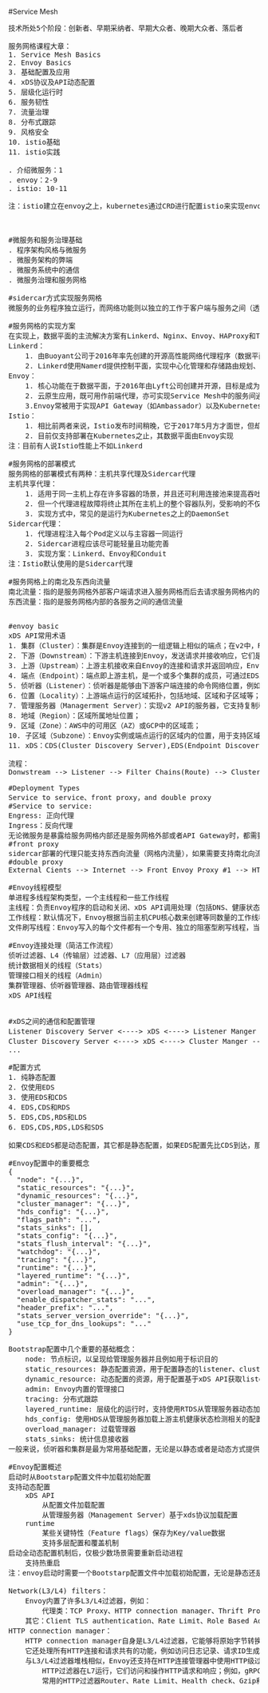 #Service Mesh
<pre>
技术所处5个阶段：创新者、早期采纳者、早期大众者、晚期大众者、落后者

服务网格课程大章：
1. Service Mesh Basics
2. Envoy Basics
3. 基础配置及应用
4. xDS协议及API动态配置
5. 层级化运行时
6. 服务韧性
7. 流量治理
8. 分布式跟踪
9. 风格安全
10. istio基础
11. istio实践

. 介绍微服务：1
. envoy：2-9
. istio: 10-11

注：istio建立在envoy之上，kubernetes通过CRD进行配置istio来实现envoy，但是配置语法跟envoy不一样，但原理一样。



#微服务和服务治理基础
. 程序架构风格与微服务
. 微服务架构的弊端
. 微服务系统中的通信
. 微服务治理和服务网格

#sidercar方式实现服务网格
微服务的业务程序独立运行，而网络功能则以独立的工作于客户端与服务之间（透明代理方式），专门为代理的服务提供熔断、限流、追踪、指标采集和服务发现等功能；而这些由各服务的专用代理层联合组成的服务通信网络称之为服务网格（Service Mesh）

#服务网格的实现方案
在实现上，数据平面的主流解决方案有Linkerd、Nginx、Envoy、HAProxy和Traefik等，而控制平面的实现主要有Istio、Nelson和SmartStack等几种
Linkerd：
	1. 由Buoyant公司于2016年率先创建的开源高性能网络代理程序（数据平面），是业界第一款Service Mesh产品，引领并促进了相关技术的快速发展
	2. Linkerd使用Namerd提供控制平面，实现中心化管理和存储路由规划、服务发现配置、支持运行时动态路由等功能
Envoy：
	1. 核心功能在于数据平面，于2016年由Lyft公司创建并开源，目标是成为通用的数据平面
	2. 云原生应用，既可用作前端代理，亦可实现Service Mesh中的服务间通信
	3.Envoy常被用于实现API Gateway（如Ambassador）以及Kubernetes的Ingress Controller（例如gloo等），不过，基于Envoy实现的Service Mesh产品Istio有着更广泛的用户基础
Istio：
	1. 相比前两者来说，Istio发布时间稍晚，它于2017年5月方才面世，但却是目前最火热的Service Mesh解决方案，得到了Google、IBM、Lyft及Redhat等公司的大力推广及支持
	2. 目前仅支持部署在Kubernetes之止，其数据平面由Envoy实现
注：目前有人说Istio性能上不如Linkerd

#服务网格的部署模式
服务网格的部署模式有两种：主机共享代理及Sidercar代理
主机共享代理：
	1. 适用于同一主机上存在许多容器的场景，并且还可利用连接池来提高吞吐量
	2. 但一个代理进程故障将终止其所在主机上的整个容器队列，受影响的不仅仅是单个服务
	3. 实现方式中，常见的是运行为Kubernetes之上的DaemonSet
Sidercar代理：
	1. 代理进程注入每个Pod定义以与主容器一同运行
	2. Sidercar进程应该尽可能轻量且功能完善
	3. 实现方案：Linkerd、Envoy和Conduit
注：Istio默认使用的是Sidercar代理

#服务网格上的南北及东西向流量
南北流量：指的是服务网格外部客户端请求进入服务网格而后去请求服务网格内的服务的流量 
东西流量：指的是服务网格内部的各服务之间的通信流量 


#envoy basic
xDS API常用术语
1. 集群（Cluster）：集群是Envoy连接到的一组逻辑上相似的端点；在v2中，RDS通过路由指向集群，CDS提供集群配置，而Envoy通过EDS发现集群成员，即端点；
2. 下游（Downstream）：下游主机连接到Envoy，发送请求并接收响应，它们是Envoy的客户端；
3. 上游（Upstream）：上游主机接收来自Envoy的连接和请求并返回响应，Envoy代理的后端服务器；
4. 端点（Endpoint）：端点即上游主机，是一个或多个集群的成员，可通过EDS发现；
5. 侦听器（Listener）：侦听器是能够由下游客户端连接的命令网络位置，例如商品或unix套接字等；
6. 位置（Locality）：上游端点运行的区域拓扑，包括地域、区域和子区域等；
7. 管理服务器（Managerment Server）：实现v2 API的服务器，它支持复制和分片，并且能够在不同的物理机器上实现针对不同xDS API的API服务；
8. 地域（Region）：区域所属地址位置；
9. 区域（Zone）：AWS中的可用区（AZ）或GCP中的区域乖；
10. 子区域（Subzone）：Envoy实例或端点运行的区域内的位置，用于支持区域内的多个负载均衡目标；
11. xDS：CDS(Cluster Discovery Server),EDS(Endpoint Discovery Server){在cluster中也可以使用DNS服务发现},HDS,LDS(Listener Discovery Server),RLS(Rate Limit),RDS(Route Discovery Server),SDS(Secret Discovery Server){如果集群使用TLS进行通信，则可以用SDS生成私钥和证书来进行通信},VHDS和RTDS等API的统称； 

流程：
Donwstream --> Listener --> Filter Chains(Route) --> Cluster --> Endpoint

#Deployment Types 
Service to service、front proxy，and double proxy
#Service to service:
Engress: 正向代理
Ingress：反向代理
无论微服务是暴露给服务网格内部还是服务网格外部或者API Gateway时，都需要使用Listener侦听器暴露给外部，Envoy无论后端endpoint是一个还是多个，都需要定义Cluster
#front proxy
sidercar部署的代理只能支持东西向流量（网格内流量），如果需要支持南北向流量，需要使用边缘代理（类似nginx代理）
#double proxy
External Cients --> Internet --> Front Envoy Proxy #1 --> HTTP/2,TLS,Client auth --> Front Envoy Proxy #2 --> Private Service

#Envoy线程模型
单进程多线程架构类型，一个主线程和一些工作线程
主线程：负责Envoy程序的启动和关闭、xDS API调用处理（包括DNS、健康状态检测和集群管理等）、运行时配置、统计数据刷新、管理接口维护和其它线程管理（信号的热重启等）等，相关的所有事情均以异步非阻塞模式完成；
工作线程：默认情况下，Envoy根据当前主机CPU核心数来创建等同数量的工作线程，不过管理员也可以通过程序选项--concurrency具体指定；每个工作线程运行一个非阻塞型事件循环，负责为每个侦听器监听指定的套接字、接收新请求、为每个连接初始一个过滤器栈并处理此连接整个生命周期中的所有事件；
文件刷写线程：Envoy写入的每个文件都有一个专用、独立的阻塞型刷写线程，当工作线程需要写入文件时，数据实际上被移入内存缓冲区，最终通过文件刷写线程同步至文件中。

#Envoy连接处理（简洁工作流程）
侦听过滤器、L4（传输层）过滤器、L7（应用层）过滤器
统计数据相关的线程（Stats）
管理接口相关的线程（Admin）
集群管理器、侦听器管理器、路由管理器线程
xDS API线程


#xDS之间的通信和配置管理
Listener Discovery Server <----> xDS <----> Listener Manger -->动态生成配置侦听器配置文件
Cluster Discovery Server <----> xDS <----> Cluster Manger -->动态生成配置侦听器配置文件
...

#配置方式
1. 纯静态配置
2. 仅使用EDS
3. 使用EDS和CDS
4. EDS,CDS和RDS
5. EDS,CDS,RDS和LDS
6. EDS,CDS,RDS,LDS和SDS

如果CDS和EDS都是动态配置，其它都是静态配置，如果EDS配置先比CDS到达，那么集群配置就会出错，则需要ADS进行聚合，才能解决EDS配置比CDS到达的场景。

#Envoy配置中的重要概念
{
  "node": "{...}",
  "static_resources": "{...}",
  "dynamic_resources": "{...}",
  "cluster_manager": "{...}",
  "hds_config": "{...}",
  "flags_path": "...",
  "stats_sinks": [],
  "stats_config": "{...}",
  "stats_flush_interval": "{...}",
  "watchdog": "{...}",
  "tracing": "{...}",
  "runtime": "{...}",
  "layered_runtime": "{...}",
  "admin": "{...}",
  "overload_manager": "{...}",
  "enable_dispatcher_stats": "...",
  "header_prefix": "...",
  "stats_server_version_override": "{...}",
  "use_tcp_for_dns_lookups": "..."
}

Bootstrap配置中几个重要的基础概念：
	node: 节点标识，以呈现给管理服务器并且例如用于标识目的
	static_resources: 静态配置资源，用于配置静态的listener、cluster和secret 
	dynamic_resource: 动态配置的资源，用于配置基于xDS API获取listener,cluster和secret配置的lds_config,cds_config和ads_config
	admin: Envoy内置的管理接口
	tracing: 分布式跟踪
	layered_runtime: 层级化的运行时，支持使用RTDS从管理服务器动态加载
	hds_config: 使用HDS从管理服务器加载上游主机健康状态检测相关的配置
	overload_manager: 过载管理器
	stats_sinks: 统计信息接收器
一般来说，侦听器和集群是最为常用基础配置，无论是以静态或者是动态方式提供；

#Envoy配置概述
启动时从Bootstarp配置文件中加载初始配置
支持动态配置
	xDS API
		从配置文件加载配置
		从管理服务器（Management Server）基于xds协议加载配置
	runtime
		某些关键特性（Feature flags）保存为Key/value数据
		支持多层配置和覆盖机制
启动全动态配置机制后，仅极少数场景需要重新启动进程
	支持热重启
注：envoy启动时需要一个Bootstarp配置文件中加载初始配置，无论是静态还是动态都从Bootstarp配置文件中加载

Network(L3/L4) filters：
	Envoy内置了许多L3/L4过滤器，例如：
		代理类：TCP Proxy、HTTP connection manager、Thrift Proxy、Mongo proxy、Dubbo Proxy、ZooKeeper Proxy、MySQL Proxy和Redis Proxy等
	其它：Client TLS authentication、Rate Limit、Role Based Access Control（RBAC）、Network Filter和Upstream Cluster from SNI等
HTTP connection manager：
	HTTP connection manager自身是L3/L4过滤器，它能够将原始字节转换为HTTP级别消息和事件（例如，headers和body等）；
	它还处理所有HTTP连接和请求共有的功能，例如访问日志记录、请求ID生成和跟踪、请求/响应头操作、路由表管理和统计信息等；
	与L3/L4过滤器堆栈相似，Envoy还支持在HTTP连接管理器中使用HTTP级过滤器堆栈；
		HTTP过滤器在L7运行，它们访问和操作HTTP请求和响应；例如，gRPC-JSON Transcoder Filter为gRPC后端公开REST API，并将请求和响应转换为相应的格式；
		常用的HTTP过滤器Router、Rate Limit、Health check、Gzip和Fault Injection等；















</pre>
